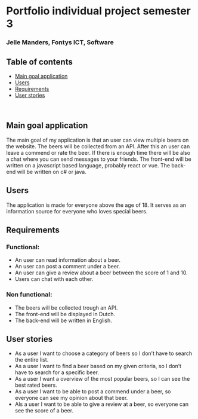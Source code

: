 # Portfolio individual project semester 3

### Jelle Manders, Fontys ICT, Software

## Table of contents
- [Main goal application](#main-goal-application)
- [Users](#users)
- [Requirements](#requirements)
- [User stories](#user-stories)


 
## Main goal application
The main goal of my application is that an user can view multiple beers on the website. The beers will be collected from an API. After this an user can leave a commend or rate the beer. If there is enough time there will be also a chat where you can send messages to your friends. The front-end will be written on a javascript based language, probably react or vue. The back-end will be written on c# or java.

## Users
The application is made for everyone above the age of 18. It serves as an information source for everyone who loves special beers.

## Requirements
### Functional:
-	An user can read information about a beer.
-	An user can post a comment under a beer.
- An user can give a review about a beer between the score of 1 and 10.
-	Users can chat with each other.
### Non functional:
-	The beers will be collected trough an API.
-	The front-end will be displayed in Dutch.
-	The back-end will be written in English.

## User stories
-	As a user I want to choose a category of beers so I don’t have to search the entire list.
-	As a user I want to find a beer based on my given criteria, so I don’t have to search for a specific beer.
-	As a user I want a overview of the most popular beers, so I can see the best rated beers.
-	As a user I want to be able to post a commend under a beer, so everyone can see my opinion about that beer.
-	Als a user I want to be able to give a review at a beer, so everyone can see the score of a beer.


